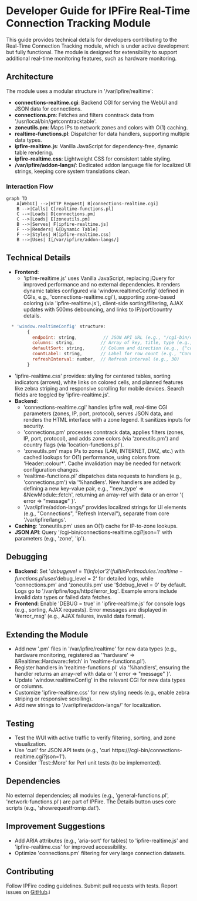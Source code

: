 # Developer Guide for IPFire Real-Time Connection Tracking Module

This guide provides technical details for developers contributing to the Real-Time Connection Tracking module, which is under active development but fully functional. The module is designed for extensibility to support additional real-time monitoring features, such as hardware monitoring.

## Architecture
The module uses a modular structure in '/var/ipfire/realtime':
* **connections-realtime.cgi**: Backend CGI for serving the WebUI and JSON data for connections.
* **connections.pm**: Fetches and filters conntrack data from '/usr/local/bin/getconntracktable'.
* **zoneutils.pm**: Maps IPs to network zones and colors with O(1) caching.
* **realtime-functions.pl**: Dispatcher for data handlers, supporting multiple data types.
* **ipfire-realtime.js**: Vanilla JavaScript for dependency-free, dynamic table rendering.
* **ipfire-realtime.css**: Lightweight CSS for consistent table styling.
* **/var/ipfire/addon-langs/**: Dedicated addon language file for localized UI strings, keeping core system translations clean.

### Interaction Flow
```mermaid
graph TD
    A[WebUI] -->|HTTP Request| B[connections-realtime.cgi]
    B -->|Calls| C[realtime-functions.pl]
    C -->|Loads| D[connections.pm]
    C -->|Loads| E[zoneutils.pm]
    B -->|Serves| F[ipfire-realtime.js]
    F -->|Renders| G[Dynamic Table]
    F -->|Styles| H[ipfire-realtime.css]
    B -->|Uses| I[/var/ipfire/addon-langs/]
```

## Technical Details
* **Frontend**:
  * 'ipfire-realtime.js' uses Vanilla JavaScript, replacing jQuery for improved performance and no external dependencies. It renders dynamic tables configured via 'window.realtimeConfig' (defined in CGIs, e.g., 'connections-realtime.cgi'), supporting zone-based coloring (via 'ipfire-realtime.js'), client-side sorting/filtering, AJAX updates with 500ms debouncing, and links to IP/port/country details.
```js
  * 'window.realtimeConfig' structure:
        {
          endpoint: string,          // JSON API URL (e.g., "/cgi-bin/connections-realtime.cgi?json=1")
          columns: string,          // Array of key, title, type (e.g., {"key":"src_ip","title":"Src IP","type":"ip"})
          defaultSort: string,      // Column and direction (e.g., {"column":"ttl","direction":"desc"})
          countLabel: string,       // Label for row count (e.g., "Connections")
          refreshInterval: number,  // Refresh interval (e.g., 30)
        }
  ```
  * 'ipfire-realtime.css' provides: styling for centered tables, sorting indicators (arrows), white links on colored cells, and planned features like zebra striping and responsive scrolling for mobile devices. Search fields are toggled by 'ipfire-realtime.js'.
* **Backend**:
  * 'connections-realtime.cgi' handles ipfire wall, real-time CGI parameters (zones, IP, port, protocol), serves JSON data, and renders the HTML interface with a zone legend. It sanitizes inputs for security.
  * 'connections.pm' processes conntrack data, applies filters (zones, IP, port, protocol), and adds zone colors (via 'zoneutils.pm') and country flags (via 'location-functions.pl').
  * 'zoneutils.pm' maps IPs to zones (LAN, INTERNET, DMZ, etc.) with cached lookups for O(1) performance, using colors from 'Header::colour*'. Cache invalidation may be needed for network configuration changes.
  * 'realtime-functions.pl' dispatches data requests to handlers (e.g., 'connections.pm') via '%handlers'. New handlers are added by defining a new key-value pair, e.g., ''new_type' => \&NewModule::fetch', returning an array-ref with data or an error '{ error => "message" }'.
  * '/var/ipfire/addon-langs/' provides localized strings for UI elements (e.g., "Connections", "Refresh Interval"), separate from core '/var/ipfire/langs'.
* **Caching**: 'zoneutils.pm' uses an O(1) cache for IP-to-zone lookups.
* **JSON API**: Query '/cgi-bin/connections-realtime.cgi?json=1' with parameters (e.g., 'zone', 'ip').

## Debugging
* **Backend**: Set '$debug_level = 1' (info) or '2' (full) in Perl modules. 'realtime-functions.pl' uses '$debug_level = 2' for detailed logs, while 'connections.pm' and 'zoneutils.pm' use '$debug_level = 0' by default. Logs go to '/var/ipfire/logs/httpd/error_log'. Example errors include invalid data types or failed data fetches.
* **Frontend**: Enable 'DEBUG = true' in 'ipfire-realtime.js' for console logs (e.g., sorting, AJAX requests). Error messages are displayed in '#error_msg' (e.g., AJAX failures, invalid data format).

## Extending the Module
* Add new '.pm' files in '/var/ipfire/realtime' for new data types (e.g., hardware monitoring, registered as ''hardware' => \&Realtime::Hardware::fetch' in 'realtime-functions.pl').
* Register handlers in 'realtime-functions.pl' via '%handlers', ensuring the handler returns an array-ref with data or '{ error => "message" }'.
* Update 'window.realtimeConfig' in the relevant CGI for new data types or columns.
* Customize 'ipfire-realtime.css' for new styling needs (e.g., enable zebra striping or responsive scrolling).
* Add new strings to '/var/ipfire/addon-langs/' for localization.

## Testing
* Test the WUI with active traffic to verify filtering, sorting, and zone visualization.
* Use 'curl' for JSON API tests (e.g., 'curl https://<host>/cgi-bin/connections-realtime.cgi?json=1').
* Consider 'Test::More' for Perl unit tests (to be implemented).

## Dependencies
No external dependencies; all modules (e.g., 'general-functions.pl', 'network-functions.pl') are part of IPFire. The Details button uses core scripts (e.g., 'showrequestfromip.dat').

## Improvement Suggestions
* Add ARIA attributes (e.g., 'aria-sort' for tables) to 'ipfire-realtime.js' and 'ipfire-realtime.css' for improved accessibility.
* Optimize 'connections.pm' filtering for very large connection datasets.

## Contributing
Follow IPFire coding guidelines. Submit pull requests with tests. Report issues on [GitHub](https://github.com/ummeegge/Real-Time-Connection-Tracking).i
